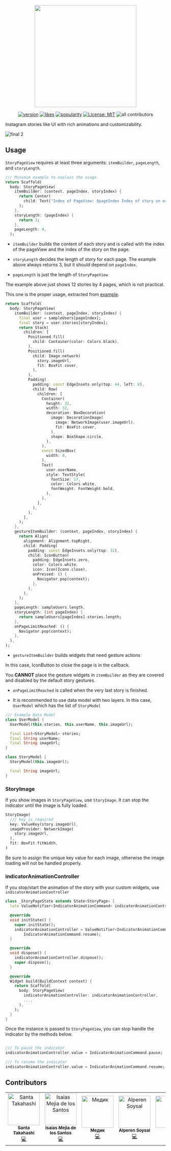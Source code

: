 <p align="center">
  <a href="https://pub.dev/packages/story">
    <img src="https://raw.githubusercontent.com/santa112358/story/v1.0.0/logo/story.png" width="320px"/>
  </a>
</p>
<p align="center">
<a href="(https://pub.dev/packages/story"><img src="https://img.shields.io/pub/v/story.svg" alt="version"></a>
<a href="(https://pub.dev/packages/story/score"><img src="https://img.shields.io/pub/popularity/story?logo=dart" alt="likes"></a>
<a href="(https://pub.dev/packages/story/score"><img src="https://img.shields.io/pub/likes/story?logo=dart" alt="popularity"></a>
<a href="https://opensource.org/licenses/MIT"><img src="https://img.shields.io/badge/license-MIT-purple.svg" alt="License: MIT"></a>
<a><img src="https://img.shields.io/badge/all_contributors-6-orange.svg?style=flat-square" alt="all contributors"></a>
</p>

Instagram stories like UI with rich animations and customizability.

![final 2](https://user-images.githubusercontent.com/43510799/103445017-8e497300-4cb2-11eb-8bed-97a7d98461da.gif)

## Usage

`StoryPageView` requires at least three arguments: `itemBuilder`, `pageLength`, and `storyLength`.

``` dart
/// Minimum example to explain the usage.
return Scaffold(
  body: StoryPageView(
    itemBuilder: (context, pageIndex, storyIndex) {
      return Center(
        child: Text("Index of PageView: $pageIndex Index of story on each page: $storyIndex"),
      );
    },
    storyLength: (pageIndex) {
      return 3;
    },
    pageLength: 4,
  );
```

- `itemBuilder` builds the content of each story and is called with the index of the pageView and
  the index of the story on the page.

- `storyLength` decides the length of story for each page. The example above always returns 3, but
  it should depend on `pageIndex`.

- `pageLength` is just the length of `StoryPageView`

The example above just shows 12 stories by 4 pages, which is not practical.

This one is the proper usage, extracted from [example](https://pub.dev/packages/story/example).

``` dart
return Scaffold(
  body: StoryPageView(
    itemBuilder: (context, pageIndex, storyIndex) {
      final user = sampleUsers[pageIndex];
      final story = user.stories[storyIndex];
      return Stack(
        children: [
          Positioned.fill(
            child: Container(color: Colors.black),
          ),
          Positioned.fill(
            child: Image.network(
              story.imageUrl,
              fit: BoxFit.cover,
            ),
          ),
          Padding(
            padding: const EdgeInsets.only(top: 44, left: 8),
            child: Row(
              children: [
                Container(
                  height: 32,
                  width: 32,
                  decoration: BoxDecoration(
                    image: DecorationImage(
                      image: NetworkImage(user.imageUrl),
                      fit: BoxFit.cover,
                    ),
                    shape: BoxShape.circle,
                  ),
                ),
                const SizedBox(
                  width: 8,
                ),
                Text(
                  user.userName,
                  style: TextStyle(
                    fontSize: 17,
                    color: Colors.white,
                    fontWeight: FontWeight.bold,
                  ),
                ),
              ],
            ),
          ),
        ],
      );
    },
    gestureItemBuilder: (context, pageIndex, storyIndex) {
      return Align(
        alignment: Alignment.topRight,
        child: Padding(
          padding: const EdgeInsets.only(top: 32),
          child: IconButton(
            padding: EdgeInsets.zero,
            color: Colors.white,
            icon: Icon(Icons.close),
            onPressed: () {
              Navigator.pop(context);
            },
          ),
        ),
      );
    },
    pageLength: sampleUsers.length,
    storyLength: (int pageIndex) {
      return sampleUsers[pageIndex].stories.length;
    },
    onPageLimitReached: () {
      Navigator.pop(context);
    },
  ),
);
```

- `gestureItemBuilder` builds widgets that need gesture actions

In this case, IconButton to close the page is in the callback.

You **CANNOT** place the gesture widgets in `itemBuilder` as they are covered and disabled by the
default story gestures.

- `onPageLimitReached` is called when the very last story is finished.

- It is recommended to use data model with two layers. In this case, `UserModel` which has the list
  of `StoryModel`

```dart
/// Example Data Model
class UserModel {
  UserModel(this.stories, this.userName, this.imageUrl);

  final List<StoryModel> stories;
  final String userName;
  final String imageUrl;
}

class StoryModel {
  StoryModel(this.imageUrl);

  final String imageUrl;
}
```

### StoryImage

If you show images in `StoryPageView`, use `StoryImage`. It can stop the indicator until the image
is fully loaded.

``` dart
StoryImage(
  /// key is required
  key: ValueKey(story.imageUrl),
  imageProvider: NetworkImage(
    story.imageUrl,
  ),
  fit: BoxFit.fitWidth,
)
```

Be sure to assign the unique key value for each image, otherwise the image loading will not be
handled properly.

### indicatorAnimationController

If you stop/start the animation of the story with your custom widgets,
use `indicatorAnimationController`

``` dart
class _StoryPageState extends State<StoryPage> {
  late ValueNotifier<IndicatorAnimationCommand> indicatorAnimationController;

  @override
  void initState() {
    super.initState();
    indicatorAnimationController = ValueNotifier<IndicatorAnimationCommand>(
        IndicatorAnimationCommand.resume);
  }

  @override
  void dispose() {
    indicatorAnimationController.dispose();
    super.dispose();
  }

  @override
  Widget build(BuildContext context) {
    return Scaffold(
      body: StoryPageView(
        indicatorAnimationController: indicatorAnimationController,
        ...,
      ),
    );
  }
}
```

Once the instance is passed to `StoryPageView`, you can stop handle the indicator by the methods
below.

```dart

/// To pause the indicator
indicatorAnimationController.value = IndicatorAnimationCommand.pause;

/// To resume the indicator
indicatorAnimationController.value = IndicatorAnimationCommand.resume;

```

## Contributors

<!-- ALL-CONTRIBUTORS-LIST:START - Do not remove or modify this section -->
<!-- prettier-ignore-start -->
<!-- markdownlint-disable -->
<table>
  <tbody>
    <tr>
      <td align="center"><a href="https://pub.dev/publishers/3tadev.work/packages"><img src="https://avatars.githubusercontent.com/u/43510799?v=4?s=100" width="100px;" alt="Santa Takahashi"/><br /><sub><b>Santa Takahashi</b></sub></a><br /><a href="https://github.com/santa112358/story/commits?author=santa112358" title="Code">💻</a></td>
      <td align="center"><a href="https://github.com/imejiasoft"><img src="https://avatars.githubusercontent.com/u/44923350?v=4?s=100" width="100px;" alt="Isaias Mejia de los Santos"/><br /><sub><b>Isaias Mejia de los Santos</b></sub></a><br /><a href="https://github.com/santa112358/story/commits?author=imejiasoft" title="Code">💻</a></td>
      <td align="center"><a href="https://github.com/badgentlemen"><img src="https://avatars.githubusercontent.com/u/29949358?v=4?s=100" width="100px;" alt="Медик"/><br /><sub><b>Медик</b></sub></a><br /><a href="https://github.com/santa112358/story/commits?author=badgentlemen" title="Code">💻</a></td>
      <td align="center"><a href="https://github.com/alperensoysall"><img src="https://avatars.githubusercontent.com/u/107396431?v=4?s=100" width="100px;" alt="Alperen Soysal"/><br /><sub><b>Alperen Soysal</b></sub></a><br /><a href="https://github.com/santa112358/story/commits?author=alperensoysall" title="Code">💻</a></td>
      <td align="center"><a href="https://github.com/AtixD"><img src="https://avatars.githubusercontent.com/u/17594120?v=4?s=100" width="100px;" alt="AtixD"/><br /><sub><b>AtixD</b></sub></a><br /><a href="https://github.com/santa112358/story/commits?author=AtixD" title="Code">💻</a></td>
      <td align="center"><a href="https://github.com/harshitFinmapp"><img src="https://avatars.githubusercontent.com/u/110468872?v=4?s=100" width="100px;" alt="harshitFinmapp"/><br /><sub><b>harshitFinmapp</b></sub></a><br /><a href="https://github.com/santa112358/story/commits?author=harshitFinmapp" title="Code">💻</a></td>
    </tr>
  </tbody>
</table>

<!-- markdownlint-restore -->
<!-- prettier-ignore-end -->

<!-- ALL-CONTRIBUTORS-LIST:END -->
<!-- ALL-CONTRIBUTORS-LIST:START - Do not remove or modify this section -->
<!-- prettier-ignore-start -->
<!-- markdownlint-disable -->

<!-- markdownlint-restore -->
<!-- prettier-ignore-end -->

<!-- ALL-CONTRIBUTORS-LIST:END -->